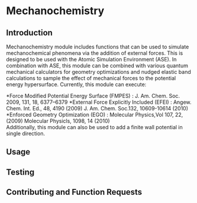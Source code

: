 # Mechanochemistry

## Introduction
Mechanochemistry module includes functions that can be used to simulate mechanochemical phenomena via the addition of external forces.
This is designed to be used with the Atomic Simulation Environment (ASE). In combination with ASE, this module can be combined with various quantum mechanical calculators for geometry optimizations and nudged elastic band calculations to sample the effect of mechanical forces to the potential energy hypersurface. Currently, this module can execute:

*Force Modified Potential Energy Surface (FMPES) : J. Am. Chem. Soc. 2009, 131, 18, 6377–6379
*External Force Explicitly Included (EFEI) : Angew. Chem. Int. Ed., 48, 4190 (2009)
		                          J. Am. Chem. Soc.132, 10609-10614 (2010)
*Enforced Geometry Optimization (EGO) :   Molecular Physics,Vol 107, 22, (2009)
		                          Molecular Physicls, 1098, 14 (2010)  
Additionally, this module can also be used to add a finite wall potential in single direction.


## Usage

## Testing

## Contributing and Function Requests
